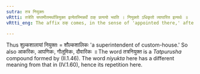 ```yaml
---
sutra: तत्र नियुक्तः
vRtti: तत्रेति सप्तमीतमर्थान्नियुक्त इत्येतस्मिन्नर्थे ठक् प्रत्ययो भवति । नियुक्तो ऽधिकृतो व्यापारित इत्यर्थः ॥
vRtti_eng: The affix ठक् comes, in the sense of 'appointed there,' after a word in the seventh case (_tatra_) in construction.

---
```

Thus शुल्कशालायां नियुक्तः = शौल्कशालिकः 'a superintendent of custom-house.' So also आकरिकः, आपणिकः, गौलूमिकः, दौवारिकः ॥ The word तत्रनियुक्त is a _Tatpurusha_ compound formed by (II.1.46). The word _niyukta_ here has a different meaning from that in (IV.1.60), hence its repetition here.